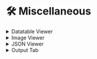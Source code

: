 # 🛠 Miscellaneous

<details>

<summary>Datatable Viewer</summary>



</details>

<details>

<summary>Image Viewer</summary>



</details>

<details>

<summary>JSON Viewer</summary>



</details>

<details>

<summary>Output Tab</summary>



</details>
